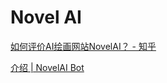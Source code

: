 ﻿# Novel AI

[如何评价AI绘画网站NovelAI？ - 知乎](https://www.zhihu.com/question/558019952/answer/2710009035?utm_campaign=&utm_medium=social&utm_oi=752833622943219712&utm_psn=1563165958105165824&utm_source=qq)

[介绍 | NovelAI Bot](https://novelai.koishi.chat/)
